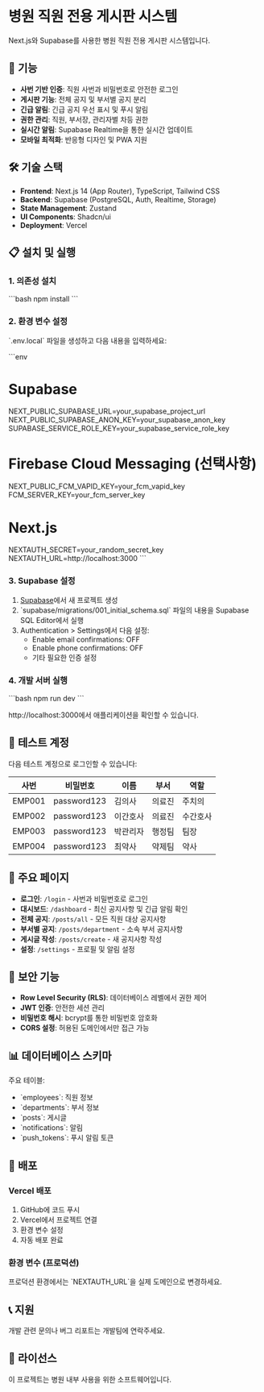 # 병원 직원 전용 게시판 시스템

Next.js와 Supabase를 사용한 병원 직원 전용 게시판 시스템입니다.

## 🚀 기능

- **사번 기반 인증**: 직원 사번과 비밀번호로 안전한 로그인
- **게시판 기능**: 전체 공지 및 부서별 공지 분리
- **긴급 알림**: 긴급 공지 우선 표시 및 푸시 알림
- **권한 관리**: 직원, 부서장, 관리자별 차등 권한
- **실시간 알림**: Supabase Realtime을 통한 실시간 업데이트
- **모바일 최적화**: 반응형 디자인 및 PWA 지원

## 🛠 기술 스택

- **Frontend**: Next.js 14 (App Router), TypeScript, Tailwind CSS
- **Backend**: Supabase (PostgreSQL, Auth, Realtime, Storage)
- **State Management**: Zustand
- **UI Components**: Shadcn/ui
- **Deployment**: Vercel

## 📋 설치 및 실행

### 1. 의존성 설치

\`\`\`bash
npm install
\`\`\`

### 2. 환경 변수 설정

\`.env.local\` 파일을 생성하고 다음 내용을 입력하세요:

\`\`\`env
# Supabase
NEXT_PUBLIC_SUPABASE_URL=your_supabase_project_url
NEXT_PUBLIC_SUPABASE_ANON_KEY=your_supabase_anon_key
SUPABASE_SERVICE_ROLE_KEY=your_supabase_service_role_key

# Firebase Cloud Messaging (선택사항)
NEXT_PUBLIC_FCM_VAPID_KEY=your_fcm_vapid_key
FCM_SERVER_KEY=your_fcm_server_key

# Next.js
NEXTAUTH_SECRET=your_random_secret_key
NEXTAUTH_URL=http://localhost:3000
\`\`\`

### 3. Supabase 설정

1. [Supabase](https://supabase.com)에서 새 프로젝트 생성
2. \`supabase/migrations/001_initial_schema.sql\` 파일의 내용을 Supabase SQL Editor에서 실행
3. Authentication > Settings에서 다음 설정:
   - Enable email confirmations: OFF
   - Enable phone confirmations: OFF
   - 기타 필요한 인증 설정

### 4. 개발 서버 실행

\`\`\`bash
npm run dev
\`\`\`

http://localhost:3000에서 애플리케이션을 확인할 수 있습니다.

## 👥 테스트 계정

다음 테스트 계정으로 로그인할 수 있습니다:

| 사번 | 비밀번호 | 이름 | 부서 | 역할 |
|------|----------|------|------|------|
| EMP001 | password123 | 김의사 | 의료진 | 주치의 |
| EMP002 | password123 | 이간호사 | 의료진 | 수간호사 |
| EMP003 | password123 | 박관리자 | 행정팀 | 팀장 |
| EMP004 | password123 | 최약사 | 약제팀 | 약사 |

## 📱 주요 페이지

- **로그인**: `/login` - 사번과 비밀번호로 로그인
- **대시보드**: `/dashboard` - 최신 공지사항 및 긴급 알림 확인
- **전체 공지**: `/posts/all` - 모든 직원 대상 공지사항
- **부서별 공지**: `/posts/department` - 소속 부서 공지사항
- **게시글 작성**: `/posts/create` - 새 공지사항 작성
- **설정**: `/settings` - 프로필 및 알림 설정

## 🔐 보안 기능

- **Row Level Security (RLS)**: 데이터베이스 레벨에서 권한 제어
- **JWT 인증**: 안전한 세션 관리
- **비밀번호 해시**: bcrypt를 통한 비밀번호 암호화
- **CORS 설정**: 허용된 도메인에서만 접근 가능

## 📊 데이터베이스 스키마

주요 테이블:
- \`employees\`: 직원 정보
- \`departments\`: 부서 정보
- \`posts\`: 게시글
- \`notifications\`: 알림
- \`push_tokens\`: 푸시 알림 토큰

## 🚀 배포

### Vercel 배포

1. GitHub에 코드 푸시
2. Vercel에서 프로젝트 연결
3. 환경 변수 설정
4. 자동 배포 완료

### 환경 변수 (프로덕션)

프로덕션 환경에서는 \`NEXTAUTH_URL\`을 실제 도메인으로 변경하세요.

## 📞 지원

개발 관련 문의나 버그 리포트는 개발팀에 연락주세요.

## 📄 라이선스

이 프로젝트는 병원 내부 사용을 위한 소프트웨어입니다.